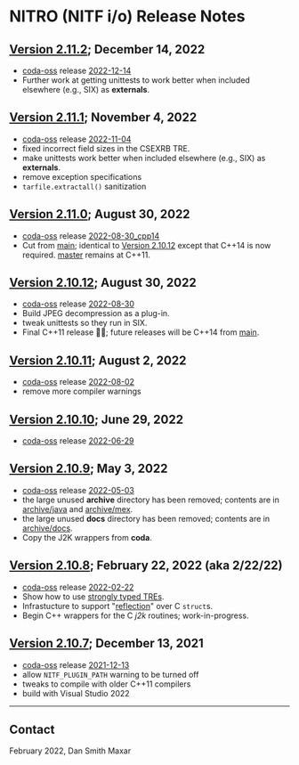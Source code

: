 ﻿# NITRO (NITF i/o) Release Notes

## [Version 2.11.2](https://github.com/mdaus/nitro/releases/tag/NITRO-2.11.2); December 14, 2022
* [coda-oss](https://github.com/mdaus/coda-oss) release [2022-12-14](https://github.com/mdaus/coda-oss/releases/tag/2022-12-14)
* Further work at getting unittests to work better when included elsewhere (e.g., SIX) as **externals**.

## [Version 2.11.1](https://github.com/mdaus/nitro/releases/tag/NITRO-2.11.1); November 4, 2022
* [coda-oss](https://github.com/mdaus/coda-oss) release [2022-11-04](https://github.com/mdaus/coda-oss/releases/tag/2022-11-04)
* fixed incorrect field sizes in the CSEXRB TRE.
* make unittests work better when included elsewhere (e.g., SIX) as **externals**.
* remove exception specifications
* `tarfile.extractall()` sanitization

## [Version 2.11.0](https://github.com/mdaus/nitro/releases/tag/NITRO-2.11.0); August 30, 2022
* [coda-oss](https://github.com/mdaus/coda-oss) release [2022-08-30_cpp14](https://github.com/mdaus/coda-oss/releases/tag/2022-08-30_cpp14)
* Cut from [main](https://github.com/mdaus/nitro/tree/main); identical to [Version 2.10.12](https://github.com/mdaus/nitro/releases/tag/NITRO-2.10.12)
except that C++14 is now required.  [master](https://github.com/mdaus/nitro/tree/master) remains at C++11.

## [Version 2.10.12](https://github.com/mdaus/nitro/releases/tag/NITRO-2.10.12); August 30, 2022
* [coda-oss](https://github.com/mdaus/coda-oss) release [2022-08-30](https://github.com/mdaus/coda-oss/releases/tag/2022-08-30)
* Build JPEG decompression as a plug-in.
* tweak unittests so they run in SIX.
* Final C++11 release 🤞🏻; future releases will be C++14 from [main](https://github.com/mdaus/nitro/tree/main).

## [Version 2.10.11](https://github.com/mdaus/nitro/releases/tag/NITRO-2.10.11); August 2, 2022
* [coda-oss](https://github.com/mdaus/coda-oss) release [2022-08-02](https://github.com/mdaus/coda-oss/releases/tag/2022-08-02)
* remove more compiler warnings

## [Version 2.10.10](https://github.com/mdaus/nitro/releases/tag/NITRO-2.10.10); June 29, 2022
* [coda-oss](https://github.com/mdaus/coda-oss) release [2022-06-29](https://github.com/mdaus/coda-oss/releases/tag/2022-06-29)

## [Version 2.10.9](https://github.com/mdaus/nitro/releases/tag/NITRO-2.10.9); May 3, 2022
* [coda-oss](https://github.com/mdaus/coda-oss) release [2022-05-03](https://github.com/mdaus/coda-oss/releases/tag/2022-05-03)
* the large unused **archive** directory has been removed; contents are in [archive/java](https://github.com/mdaus/nitro/tree/archive/java)
and [archive/mex](https://github.com/mdaus/nitro/tree/archive/mex).
* the large unused **docs** directory has been removed; contents are in [archive/docs](https://github.com/mdaus/nitro/tree/archive/docs).
* Copy the J2K wrappers from **coda**.

## [Version 2.10.8](https://github.com/mdaus/nitro/releases/tag/NITRO-2.10.8); February 22, 2022 (aka 2/22/22)
* [coda-oss](https://github.com/mdaus/coda-oss) release [2022-02-22](https://github.com/mdaus/coda-oss/releases/tag/2022-02-22)
* Show how to use [strongly typed TREs](https://github.com/mdaus/nitro/tree/feature/strongly-typed-TREs).
* Infrastucture to support "[reflection](https://github.com/mdaus/nitro/tree/feature/reflection)" over C `struct`s.
* Begin C++ wrappers for the C *j2k* routines; work-in-progress.

## [Version 2.10.7](https://github.com/mdaus/nitro/releases/tag/NITRO-2.10.7); December 13, 2021
* [coda-oss](https://github.com/mdaus/coda-oss) release [2021-12-13](https://github.com/mdaus/coda-oss/releases/tag/2021-12-13)
* allow `NITF_PLUGIN_PATH` warning to be turned off
* tweaks to compile with older C++11 compilers
* build with Visual Studio 2022

-----

## Contact
February 2022, Dan <dot> Smith <at> Maxar <dot> <see><oh><em>